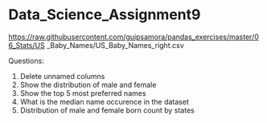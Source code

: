 # Data_Science_Assignment9
https://raw.githubusercontent.com/guipsamora/pandas_exercises/master/06_Stats/US
_Baby_Names/US_Baby_Names_right.csv

Questions:
1. Delete unnamed columns
2. Show the distribution of male and female
3. Show the top 5 most preferred names
4. What is the median name occurence in the dataset
5. Distribution of male and female born count by states

